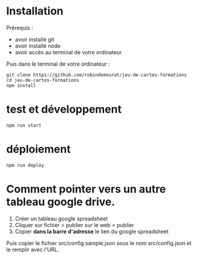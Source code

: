 # Installation

Prérequis :

* avoir installé git
* avoir installé node
* avoir accès au terminal de votre ordinateur

Puis dans le terminal de votre ordinateur :

```
git clone https://github.com/robindemourat/jeu-de-cartes-formations
cd jeu-de-cartes-formations
npm install
```


# test et développement

```
npm run start
```

# déploiement

```
npm run deploy
```

# Comment pointer vers un autre tableau google drive.

1. Créer un tableau google spreadsheet
2. Cliquer sur fichier > publier sur le web > publier
3. Copier **dans la barre d'adresse** le lien du google spreadsheet

Puis copier le fichier src/config.sample.json sous le nom src/config.json et le remplir avec l'URL.